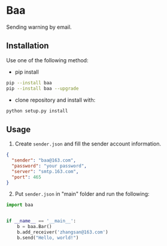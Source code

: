 # Baa

Sending warning by email.


Installation
---------------

Use one of the following method:

* pip install
```bash
pip --install baa
pip --install baa --upgrade
```
* clone repository and install with:
```bash
python setup.py install
```

Usage
-----

1. Create `sender.json` and fill the sender account information.

```json
{
  "sender": "baa@163.com",
  "password": "your password",
  "server": "smtp.163.com",
  "port": 465
}
```

2. Put `sender.json` in "main" folder and run the following:

```python
import baa


if __name__ == '__main__':
    b = baa.Bar()
    b.add_receiver('zhangsan@163.com')
    b.send("Hello, world!")
```